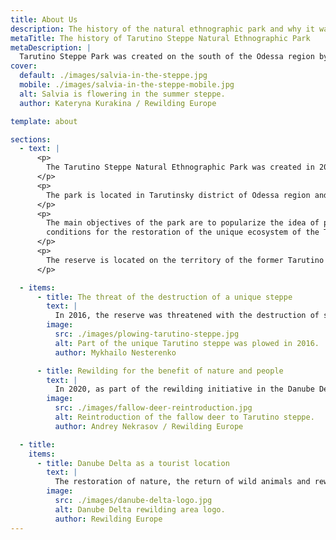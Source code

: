 ```yaml
---
title: About Us
description: The history of the natural ethnographic park and why it was created
metaTitle: The history of Tarutino Steppe Natural Ethnographic Park
metaDescription: |
  Tarutino Steppe Park was created on the south of the Odessa region by public organizations to popularize the idea of nature protection and comeback of wild animals on the territory, where they once lived.
cover:
  default: ./images/salvia-in-the-steppe.jpg
  mobile: ./images/salvia-in-the-steppe-mobile.jpg
  alt: Salvia is flowering in the summer steppe.
  author: Kateryna Kurakina / Rewilding Europe

template: about

sections:
  - text: |
      <p>
        The Tarutino Steppe Natural Ethnographic Park was created in 2020 by teams of enthusiasts of two public organizations - the environmental organization "Rewilding Ukraine" and the regional development organization "Center of Regional Studies", with the support of local communities and businesses.
      </p>
      <p>
        The park is located in Tarutinsky district of Odessa region and includes two main components: the natural core - a landscape reserve of local importance, and the ethno-touristic component - the center of ethnographic green tourism and family recreation Frumushika Nova." The total area of the park is 6,800 ha, including 5,200 ha of the landscape reserve.
      </p>
      <p>
        The main objectives of the park are to popularize the idea of preserving the steppe ecosystems and the rational use of their resources, providing visitors with the opportunity to communicate with nature, familiarizing themselves with the history and multinational culture of Bessarabia, maintaining historically established local types of nature management and crafts, and creating favorable
        conditions for the restoration of the unique ecosystem of the Tarutino steppe in all its diversity.
      </p>
      <p>
        The reserve is located on the territory of the former Tarutino military training ground and since its creation in 1946 till recent years has never been plowed up, and some sections of the virgin steppe have not known the plow for hundreds of years. This allowed to preserve the natural wealth of the steppe, its flora and fauna.
      </p>

  - items:
      - title: The threat of the destruction of a unique steppe
        text: |
          In 2016, the reserve was threatened with the destruction of steppe ecosystems as a result of illegal plowing. About a quarter of the reserve’s area has been plowed and needs to be restored. The campaign in defense of the reserve, conducted in 2016 by Ukrainian and international environmental organizations and the environmental community, stopped agricultural works on its territory and preserved a unique natural site for future generations.
        image:
          src: ./images/plowing-tarutino-steppe.jpg
          alt: Part of the unique Tarutino steppe was plowed in 2016.
          author: Mykhailo Nesterenko

      - title: Rewilding for the benefit of nature and people
        text: |
          In 2020, as part of the rewilding initiative in the Danube Delta, the restoration of the plowed territories of the reserve began. Also, in cooperation with the project "Improving the competitiveness of rural peripheral communities in the south of Odessa region", a program was launched to return (reintroduce) large herbivores to the Tarutino steppe: in the summer, 20 kulans and 8 fallow deers of were brought to the fenced area of the steppe from the "Askania-Nova" biosphere reserve. Later, they were joined by another groups of kulans and fallow deer, as well as saigas, red deer, water buffaloes and Ukrainian gray cattle. In addition, the steppe crane and the marmot are returning to the steppe by joint efforts.
        image:
          src: ./images/fallow-deer-reintroduction.jpg
          alt: Reintroduction of the fallow deer to Tarutino steppe.
          author: Andrey Nekrasov / Rewilding Europe

  - title:
    items:
      - title: Danube Delta as a tourist location
        text: |
          The restoration of nature, the return of wild animals and rewilding can bring economic benefits, create new business opportunities, jobs and sources of income for local communities. The natural ethnographic park Tarutino Steppe is one such example. Similar eco-parks are created in other restored areas in the Danube Delta - the Ermakov island, Lake Kartal, on the Stentsovsko-Zhebriyanovsky ridge. The promotion of these and other rewilding areas as tourist locations in Europe is facilitated by the "European Safari Company". In Ukraine, they are united under the umbrella of Danube Delta brand.
        image:
          src: ./images/danube-delta-logo.jpg
          alt: Danube Delta rewilding area logo.
          author: Rewilding Europe
---
```

